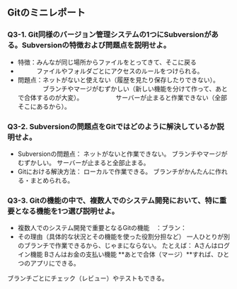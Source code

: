 ## Gitのミニレポート
### Q3-1. Git同様のバージョン管理システムの1つにSubversionがある。Subversionの特徴および問題点を説明せよ。
* 特徴：みんなが同じ場所からファイルをとってきて、そこに戻る
* 　　　ファイルやフォルダごとにアクセスのルールをつけられる。
* 問題点：ネットがないと使えない（履歴を見たり保存したりできない）。
  　　　　ブランチやマージがむずかしい（新しい機能を分けて作って、あとで合体するのが大変）。
　　　　　サーバーが止まると作業できない（全部そこにあるから）。
### Q3-2. Subversionの問題点をGitではどのように解決しているか説明せよ。
* Subversionの問題点：
ネットがないと作業できない。
ブランチやマージがむずかしい。
サーバーが止まると全部止まる。
* Gitにおける解決方法：
ローカルで作業できる。
ブランチがかんたんに作れる・まとめられる。
### Q3-3. Gitの機能の中で、複数人でのシステム開発において、特に重要となる機能を1つ選び説明せよ。
* 複数人でのシステム開発で重要となるGitの機能　：ブラン：
* その理由（具体的な状況とその機能を使った役割分担など）
一人ひとりが別のブランチで作業できるから、じゃまにならない。
たとえば：
Aさんはログイン機能
Bさんはお金の支払い機能
**あとで合体（マージ）**すれば、ひとつのアプリにできる。

ブランチごとにチェック（レビュー）やテストもできる。

